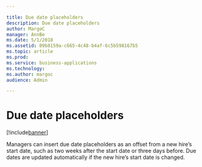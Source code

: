 ```yaml
---

title: Due date placeholders
description: Due date placeholders
author: MargoC
manager: AnnBe
ms.date: 5/1/2018
ms.assetid: 09b8159a-c665-4c48-b4af-6c5b598167b5
ms.topic: article
ms.prod: 
ms.service: business-applications
ms.technology: 
ms.author: margoc
audience: Admin

---
```

#  Due date placeholders




[!include[banner](../../../includes/banner.md)]

Managers can insert due date placeholders as an offset from a new hire’s start
date, such as two weeks after the start date or three days before. Due dates are
updated automatically if the new hire’s start date is changed.
